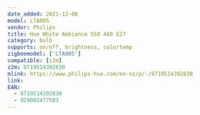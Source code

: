 ```yaml
---
date_added: 2021-12-08
model: LTA005
vendor: Philips
title: Hue White Ambiance 550 A60 E27 
category: bulb
supports: on/off, brightness, colortemp
zigbeemodel: ['LTA005']
compatible: [z2m]
z2m: 8719514392830
mlink: https://www.philips-hue.com/en-nz/p/-/8719514392830
link:
EAN:
  - 8719514392830
  - 929002477503
---
```

